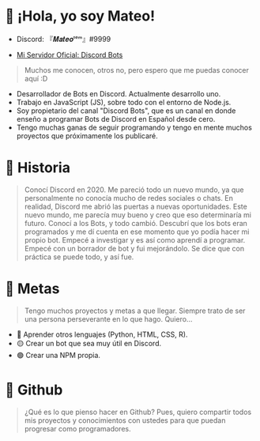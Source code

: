 # 👋 ¡Hola, yo soy Mateo!

- Discord: 『𝑴𝒂𝒕𝒆𝒐ᵗᵉᵐ』#9999

- [Mi Servidor Oficial: Discord Bots](https://www.discord.gg/jD3xDVsqdr)

> Muchos me conocen, otros no, pero espero que me puedas conocer aquí :D

- Desarrollador de Bots en Discord. Actualmente desarrollo uno.
- Trabajo en JavaScript (JS), sobre todo con el entorno de Node.js.
- Soy propietario del canal "Discord Bots", que es un canal en donde enseño a programar Bots de Discord en Español desde cero.
- Tengo muchas ganas de seguir programando y tengo en mente muchos proyectos que próximamente los publicaré.

# 📜 Historia

> Conocí Discord en 2020. Me pareció todo un nuevo mundo, ya que personalmente no conocía mucho de redes sociales o chats. En realidad, Discord me abrió las puertas a nuevas oportunidades. Este nuevo mundo, me parecía muy bueno y creo que eso determinaría mi futuro. Conocí a los Bots, y todo cambió. Descubrí que los bots eran programados y me dí cuenta en ese momento que yo podía hacer mi propio bot. Empecé a investigar y es así como aprendí a programar. Empecé con un borrador de bot y fui mejorándolo. Se dice que con práctica se puede todo, y así fue. 

# 🎯 Metas

> Tengo muchos proyectos y metas a que llegar. Siempre trato de ser una persona perseverante en lo que hago. Quiero...

- 🔴 Aprender otros lenguajes (Python, HTML, CSS, R).
- 🟡 Crear un bot que sea muy útil en Discord.
- 🟢 Crear una NPM propia.

# 👀 Github

> ¿Qué es lo que pienso hacer en Github? Pues, quiero compartir todos mis proyectos y conocimientos con ustedes para que puedan progresar como programadores.
